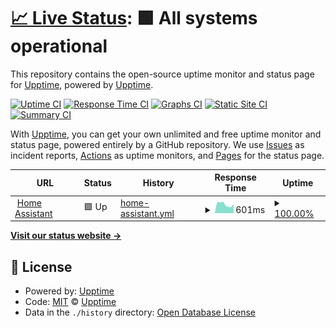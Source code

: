 # [📈 Live Status](https://status.hugolesta.nl): <!--live status--> **🟩 All systems operational**

This repository contains the open-source uptime monitor and status page for [Upptime](https://upptime.js.org), powered by [Upptime](https://github.com/upptime/upptime).

[![Uptime CI](https://github.com/hugolesta/statushome/workflows/Uptime%20CI/badge.svg)](https://github.com/hugolesta/statushome/actions?query=workflow%3A%22Uptime+CI%22)
[![Response Time CI](https://github.com/hugolesta/statushome/workflows/Response%20Time%20CI/badge.svg)](https://github.com/hugolesta/statushome/actions?query=workflow%3A%22Response+Time+CI%22)
[![Graphs CI](https://github.com/hugolesta/statushome/workflows/Graphs%20CI/badge.svg)](https://github.com/hugolesta/statushome/actions?query=workflow%3A%22Graphs+CI%22)
[![Static Site CI](https://github.com/hugolesta/statushome/workflows/Static%20Site%20CI/badge.svg)](https://github.com/hugolesta/statushome/actions?query=workflow%3A%22Static+Site+CI%22)
[![Summary CI](https://github.com/hugolesta/statushome/workflows/Summary%20CI/badge.svg)](https://github.com/hugolesta/statushome/actions?query=workflow%3A%22Summary+CI%22)

With [Upptime](https://upptime.js.org), you can get your own unlimited and free uptime monitor and status page, powered entirely by a GitHub repository. We use [Issues](https://github.com/upptime/upptime/issues) as incident reports, [Actions](https://github.com/hugolesta/statushome/actions) as uptime monitors, and [Pages](https://status.hugolesta.nl) for the status page.

<!--start: status pages-->
<!-- This summary is generated by Upptime (https://github.com/upptime/upptime) -->
<!-- Do not edit this manually, your changes will be overwritten -->
<!-- prettier-ignore -->
| URL | Status | History | Response Time | Uptime |
| --- | ------ | ------- | ------------- | ------ |
| <img alt="" src="https://favicons.githubusercontent.com/home.hugolesta.nl" height="13"> [Home Assistant](https://home.hugolesta.nl/) | 🟩 Up | [home-assistant.yml](https://github.com/hugolesta/statushome/commits/HEAD/history/home-assistant.yml) | <details><summary><img alt="Response time graph" src="./graphs/home-assistant/response-time-week.png" height="20"> 601ms</summary><br><a href="https://status.hugolesta.nl/history/home-assistant"><img alt="Response time 605" src="https://img.shields.io/endpoint?url=https%3A%2F%2Fraw.githubusercontent.com%2Fhugolesta%2Fstatushome%2FHEAD%2Fapi%2Fhome-assistant%2Fresponse-time.json"></a><br><a href="https://status.hugolesta.nl/history/home-assistant"><img alt="24-hour response time 584" src="https://img.shields.io/endpoint?url=https%3A%2F%2Fraw.githubusercontent.com%2Fhugolesta%2Fstatushome%2FHEAD%2Fapi%2Fhome-assistant%2Fresponse-time-day.json"></a><br><a href="https://status.hugolesta.nl/history/home-assistant"><img alt="7-day response time 601" src="https://img.shields.io/endpoint?url=https%3A%2F%2Fraw.githubusercontent.com%2Fhugolesta%2Fstatushome%2FHEAD%2Fapi%2Fhome-assistant%2Fresponse-time-week.json"></a><br><a href="https://status.hugolesta.nl/history/home-assistant"><img alt="30-day response time 605" src="https://img.shields.io/endpoint?url=https%3A%2F%2Fraw.githubusercontent.com%2Fhugolesta%2Fstatushome%2FHEAD%2Fapi%2Fhome-assistant%2Fresponse-time-month.json"></a><br><a href="https://status.hugolesta.nl/history/home-assistant"><img alt="1-year response time 605" src="https://img.shields.io/endpoint?url=https%3A%2F%2Fraw.githubusercontent.com%2Fhugolesta%2Fstatushome%2FHEAD%2Fapi%2Fhome-assistant%2Fresponse-time-year.json"></a></details> | <details><summary><a href="https://status.hugolesta.nl/history/home-assistant">100.00%</a></summary><a href="https://status.hugolesta.nl/history/home-assistant"><img alt="All-time uptime 99.93%" src="https://img.shields.io/endpoint?url=https%3A%2F%2Fraw.githubusercontent.com%2Fhugolesta%2Fstatushome%2FHEAD%2Fapi%2Fhome-assistant%2Fuptime.json"></a><br><a href="https://status.hugolesta.nl/history/home-assistant"><img alt="24-hour uptime 100.00%" src="https://img.shields.io/endpoint?url=https%3A%2F%2Fraw.githubusercontent.com%2Fhugolesta%2Fstatushome%2FHEAD%2Fapi%2Fhome-assistant%2Fuptime-day.json"></a><br><a href="https://status.hugolesta.nl/history/home-assistant"><img alt="7-day uptime 100.00%" src="https://img.shields.io/endpoint?url=https%3A%2F%2Fraw.githubusercontent.com%2Fhugolesta%2Fstatushome%2FHEAD%2Fapi%2Fhome-assistant%2Fuptime-week.json"></a><br><a href="https://status.hugolesta.nl/history/home-assistant"><img alt="30-day uptime 100.00%" src="https://img.shields.io/endpoint?url=https%3A%2F%2Fraw.githubusercontent.com%2Fhugolesta%2Fstatushome%2FHEAD%2Fapi%2Fhome-assistant%2Fuptime-month.json"></a><br><a href="https://status.hugolesta.nl/history/home-assistant"><img alt="1-year uptime 99.93%" src="https://img.shields.io/endpoint?url=https%3A%2F%2Fraw.githubusercontent.com%2Fhugolesta%2Fstatushome%2FHEAD%2Fapi%2Fhome-assistant%2Fuptime-year.json"></a></details>

<!--end: status pages-->

[**Visit our status website →**](https://status.hugolesta.nl)

## 📄 License

- Powered by: [Upptime](https://github.com/upptime/upptime)
- Code: [MIT](./LICENSE) © [Upptime](https://upptime.js.org)
- Data in the `./history` directory: [Open Database License](https://opendatacommons.org/licenses/odbl/1-0/)
